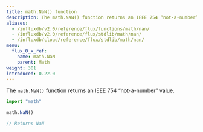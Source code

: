 ```yaml
---
title: math.NaN() function
description: The math.NaN() function returns an IEEE 754 “not-a-number” value.
aliases:
  - /influxdb/v2.0/reference/flux/functions/math/nan/
  - /influxdb/v2.0/reference/flux/stdlib/math/nan/
  - /influxdb/cloud/reference/flux/stdlib/math/nan/
menu:
  flux_0_x_ref:
    name: math.NaN
    parent: Math
weight: 301
introduced: 0.22.0
---
```


The `math.NaN()` function returns an IEEE 754 “not-a-number” value.

```js
import "math"

math.NaN()

// Returns NaN
```
